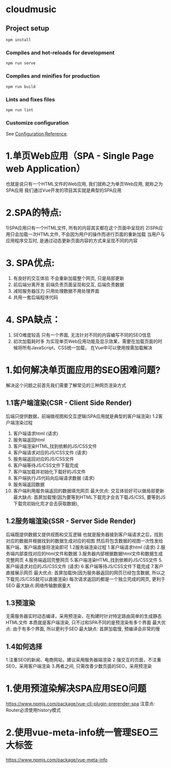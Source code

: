 # cloudmusic

## Project setup
```
npm install
```

### Compiles and hot-reloads for development
```
npm run serve
```

### Compiles and minifies for production
```
npm run build
```

### Lints and fixes files
```
npm run lint
```

### Customize configuration
See [Configuration Reference](https://cli.vuejs.org/config/).

# 1.单页Web应用（SPA - Single Page web Application）
也就是说只有一个HTML文件的Web应用, 我们就称之为单页Web应用, 就称之为SPA应用
我们通过Vue开发的项目其实就是典型的SPA应用
# 2.SPA的特点:
1)SPA应用只有一个HTML文件, 所有的内容其实都在这个页面中呈现的
2)SPA应用只会加载一次HTML文件, 不会因为用户的操作而进行页面的重新加载
当用户与应用程序交互时, 是通过动态更新页面内容的方式来呈现不同的内容
# 3. SPA优点:
1) 有良好的交互体验
不会重新加载整个网页, 只是局部更新
2) 前后端分离开发
前端负责页面呈现和交互, 后端负责数据
3) 减轻服务器压力
只用处理数据不用处理界面
4) 共用一套后端程序代码
# 4. SPA缺点：
1) SEO难度较高
只有一个界面, 无法针对不同的内容编写不同的SEO信息
2) 初次加载耗时多
为实现单页Web应用功能及显示效果，需要在加载页面的时候将所有JavaScript、CSS统一加载，
在Vue中可以使用按需加载解决

# 1.如何解决单页面应用的SEO困难问题?
解决这个问题之前首先我们需要了解常见的三种网页渲染方式

## 1.1客户端渲染(CSR  - Client Side Render)
后端只提供数据，前端做视图和交互逻辑(SPA应用就是典型的客户端渲染)
1.2客户端渲染过程
1. 客户端请求html (请求)
2. 服务端返回html
3. 客户端渲染HTML,找到依赖的JS/CSS文件
3. 客户端请求对应的JS/CSS文件 (请求)
4. 服务端返回对应的JS/CSS文件
5. 客户端等待JS/CSS文件下载完成
6. 客户端加载并初始化下载好的JS文件
7. 客户端执行JS代码向后端请求数据 (请求)
8. 服务端返回数据
9. 客户端利用服务端返回的数据填充网页
最大优点: 交互体验好可以做局部更新
最大缺点: 首屏加载慢(因为要等到HTML下载完才会去下载JS/CSS, 要等到JS下载完初始化完才会去获取数据),
## 1.2服务端渲染(SSR - Server Side Render)
后端既提供数据又提供视图和交互逻辑
也就是服务器接到客户端请求之后，找到对应的数据并根据找到的数据生成对应的视图
然后将包含数据的视图一次性发给客户端，客户端直接将渲染即可
1.2服务端渲染过程
1.客户端请求html (请求)
2.服务端内部查找对应的html文件和数据
3.服务器内部根据数据html文件和数据生成完整网页
4.服务端返回完整网页
5.客户端渲染HTML,找到依赖的JS/CSS文件
5.客户端请求对应的JS/CSS文件 (请求)
6.客户端等待JS/CSS文件下载完成
7.客户直接展示网页
最大优点: 首屏加载快(因为服务器返回的网页已经包含数据, 所以之下载完JS/CSS就可以直接渲染)
          每次请求返回的都是一个独立完成的网页, 更利于SEO
最大缺点:网络传输数据量大
## 1.3预渲染
无需服务器实时动态编译，采用预渲染，在构建时针对特定路由简单的生成静态HTML文件
本质就是客户端渲染, 只不过和SPA不同的是预渲染有多个界面
最大优点: 由于有多个界面, 所以更利于SEO
最大缺点: 首屏加载慢, 预编译会非常的慢

## 1.4如何选择
1.注重SEO的新闻、电商网站，建议采用服务器端渲染
2.强交互的页面，不注重SEO，采用客户端渲染
3.两者之间, 只需改善少数页面的SEO，采用预渲染

# 1.使用预渲染解决SPA应用SEO问题
https://www.npmjs.com/package/vue-cli-plugin-prerender-spa
注意点: Router必须使用history模式

# 2.使用vue-meta-info统一管理SEO三大标签
https://www.npmjs.com/package/vue-meta-info
